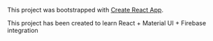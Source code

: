 This project was bootstrapped with [Create React App](https://github.com/facebook/create-react-app).

This project has been created to learn React + Material UI + Firebase integration
